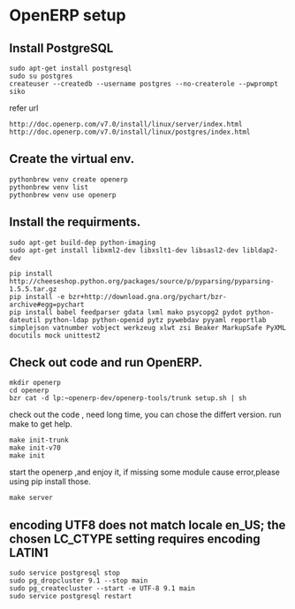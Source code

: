 OpenERP setup
====

Install PostgreSQL
----

    sudo apt-get install postgresql
    sudo su postgres
    createuser --createdb --username postgres --no-createrole --pwprompt siko

refer url

    http://doc.openerp.com/v7.0/install/linux/server/index.html
    http://doc.openerp.com/v7.0/install/linux/postgres/index.html


Create the virtual env.
----

    pythonbrew venv create openerp
    pythonbrew venv list
    pythonbrew venv use openerp


Install the requirments.
----

    sudo apt-get build-dep python-imaging
    sudo apt-get install libxml2-dev libxslt1-dev libsasl2-dev libldap2-dev

    pip install http://cheeseshop.python.org/packages/source/p/pyparsing/pyparsing-1.5.5.tar.gz
    pip install -e bzr+http://download.gna.org/pychart/bzr-archive#egg=pychart
    pip install babel feedparser gdata lxml mako psycopg2 pydot python-dateutil python-ldap python-openid pytz pywebdav pyyaml reportlab simplejson vatnumber vobject werkzeug xlwt zsi Beaker MarkupSafe PyXML docutils mock unittest2

Check out code and run OpenERP.
----

    mkdir openerp
    cd openerp
    bzr cat -d lp:~openerp-dev/openerp-tools/trunk setup.sh | sh

check out the code , need long time, you can chose the differt version. run make to get help.

    make init-trunk
    make init-v70
    make init

start the openerp ,and enjoy it, if missing some module cause error,please using pip install those.

    make server

encoding UTF8 does not match locale en_US; the chosen LC_CTYPE setting requires encoding LATIN1
-----
    sudo service postgresql stop
    sudo pg_dropcluster 9.1 --stop main
    sudo pg_createcluster --start -e UTF-8 9.1 main
    sudo service postgresql restart

